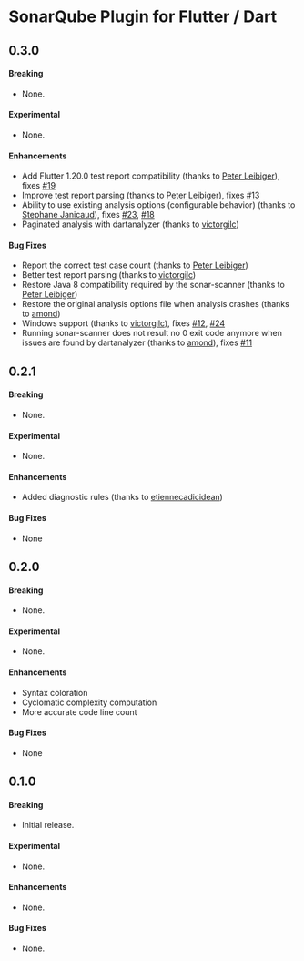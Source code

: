 # SonarQube Plugin for Flutter / Dart

## 0.3.0

#### Breaking

- None.

#### Experimental

- None.

#### Enhancements

- Add Flutter 1.20.0 test report compatibility (thanks to [Peter Leibiger](https://github.com/kuhnroyal)), fixes [#19](https://github.com/insideapp-oss/sonar-flutter/issues/19)
- Improve test report parsing (thanks to [Peter Leibiger](https://github.com/kuhnroyal)), fixes [#13](https://github.com/insideapp-oss/sonar-flutter/issues/13)
- Ability to use existing analysis options (configurable behavior) (thanks to [Stephane Janicaud](https://github.com/stephanecodes])), fixes [#23](https://github.com/insideapp-oss/sonar-flutter/issues/23), [#18](https://github.com/insideapp-oss/sonar-flutter/issues/18)
- Paginated analysis with dartanalyzer (thanks to [victorgilc](https://github.com/victorgilc))

#### Bug Fixes

- Report the correct test case count (thanks to [Peter Leibiger](https://github.com/kuhnroyal))
- Better test report parsing (thanks to [victorgilc](https://github.com/victorgilc))
- Restore Java 8 compatibility required by the sonar-scanner (thanks to [Peter Leibiger](https://github.com/kuhnroyal))
- Restore the original analysis options file when analysis crashes (thanks to [amond](https://github.com/amondnet))
- Windows support (thanks to [victorgilc](https://github.com/victorgilc)), fixes [#12](https://github.com/insideapp-oss/sonar-flutter/issues/12), [#24](https://github.com/insideapp-oss/sonar-flutter/issues/24)
- Running sonar-scanner does not result no 0 exit code anymore when issues are found by dartanalyzer (thanks to [amond](https://github.com/amondnet)), fixes [#11](https://github.com/insideapp-oss/sonar-flutter/issues/11)

## 0.2.1

#### Breaking

- None.

#### Experimental

- None.

#### Enhancements

- Added diagnostic rules (thanks to [etiennecadicidean](https://github.com/etiennecadicidean))

#### Bug Fixes

- None

## 0.2.0

#### Breaking

- None.

#### Experimental

- None.

#### Enhancements

- Syntax coloration
- Cyclomatic complexity computation
- More accurate code line count 

#### Bug Fixes

- None

## 0.1.0

#### Breaking

- Initial release.

#### Experimental

- None.

#### Enhancements

- None.

#### Bug Fixes

- None.

